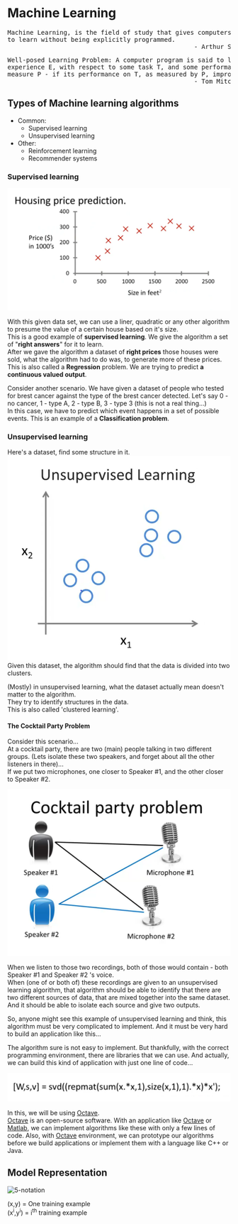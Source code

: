 # Machine Learning 

<pre>
Machine Learning, is the field of study that gives computers the ability 
to learn without being explicitly programmed. 
                                                  - Arthur Samuel (1959)
</pre>

<pre>
Well-posed Learning Problem: A computer program is said to learn from 
experience E, with respect to some task T, and some performance 
measure P - if its performance on T, as measured by P, improves with experience E.
                                                  - Tom Mitchell (1959)
</pre>

## Types of Machine learning algorithms 

+ Common:
  + Supervised learning 
  + Unsupervised learning
+ Other:
    + Reinforcement learning
    + Recommender systems

### Supervised learning

![Plot of prices against the size of houses](\assets\1-housing-price.png "assets/1-housing-price")

With this given data set, we can use a liner, quadratic or any other 
algorithm to presume the value of a certain house based on it's size.   
This is a good example of **supervised learning**. We give the algorithm 
a set of "**right answers**" for it to learn.  
After we gave the algorithm a dataset of **right prices** those houses were
sold, what the algorithm had to do was, to generate more of these prices.
This is also called a **Regression** problem. We are trying to predict 
**a continuous valued output**. 

Consider another scenario. We have given a dataset of people who tested 
for brest cancer against the type of the brest cancer detected. Let's say 
0 - no cancer, 1 - type A, 2 - type B, 3 - type 3 (this is not a real thing...)  
In this case, we have to predict which event happens in a set of possible 
events. This is an example of a **Classification problem**.  

### Unsupervised learning

Here's a dataset, find some structure in it.  
![Clustered plot](\assets\2-clusters.png "assets/2-clusters")  
Given this dataset, the algorithm should find that the data is divided
into two clusters.  

(Mostly) in unsupervised learning, what the dataset actually mean doesn't 
matter to the algorithm.  
They try to identify structures in the data.  
This is also called 'clustered learning'.  

#### The Cocktail Party Problem 

Consider this scenario...   
At a cocktail party, there are two (main) people talking in two different 
groups. (Lets isolate these two speakers, and forget about all the other 
listeners in there)...   
If we put two microphones, one closer to Speaker #1, and the other closer 
to Speaker #2.  

![Cocktail Party](\assets\3-cocktail-party.png "assets/3-cocktail-party")

When we listen to those two recordings, both of those would contain - both 
Speaker #1 and Speaker #2 's voice.  
When (one of or both of) these recordings are given to an unsupervised 
learning algorithm, that algorithm should be able to identify that there 
are two different sources of data, that are mixed together into the same 
dataset. And it should be able to isolate each source and give two outputs.  

So, anyone might see this example of unsupervised learning and think, 
this algorithm must be very complicated to implement. And it must be 
very hard to build an application like this...  

The algorithm sure is not easy to implement. But thankfully, with the 
correct programming environment, there are libraries that we can use. 
And actually, we can build this kind of application with just one line of 
code...  

![A single line of code](\assets\4-one-line.png "assets/4-one-line")

In this, we will be using [Octave](https://www.gnu.org/software/octave).  
[Octave](https://www.gnu.org/software/octave) is an open-source software. 
With an application like [Octave](https://www.gnu.org/software/octave) 
or [Matlab](https://www.mathworks.com/products/matlab.html), we can 
implement algorithms like these with only a few lines of code. Also, with
[Octave](https://www.gnu.org/software/octave) environment, we can prototype 
our algorithms before we build applications or implement them with a 
language like C++ or Java.  

## Model Representation

![5-notation](C:\Projects\studying-ml\assets\5-notation.png "Notations")

(x,y) = One training example  
(x<sup>i</sup>,y<sup>i</sup>) = i<sup>th</sup> training example  

